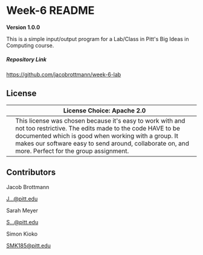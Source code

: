 # Week-6 README

**Version 1.0.0**

This is a simple input/output program for a Lab/Class in Pitt's Big Ideas in Computing course.



##### Repository Link

https://github.com/jacobrottmann/week-6-lab



## License 

|      | License Choice: Apache 2.0                                   |
| ---- | ------------------------------------------------------------ |
|      | This license was chosen because it's easy to work with and not too restrictive. The edits made to the code HAVE to be documented which is good when working with a group. It makes our software easy to send around, collaborate on, and more. Perfect for the group assignment. |



## Contributors 

Jacob Brottmann

J...@pitt.edu 

Sarah Meyer

S...@pitt.edu

Simon Kioko 

SMK185@pitt.edu

